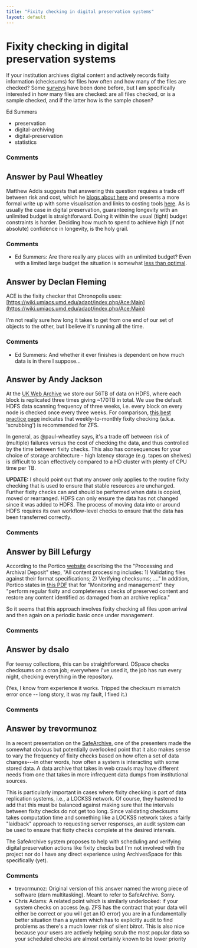 ```yaml
---
title: "Fixity checking in digital preservation systems"
layout: default
---
```

Fixity checking in digital preservation systems
=====================
If your institution archives digital content and actively records fixity
information (checksums) for files how often and how many of the files
are checked? Some
[surveys](http://blogs.loc.gov/digitalpreservation/2012/03/file-fixity-and-digital-preservation-storage-more-results-from-the-ndsa-storage-survey/)
have been done before, but I am specifically interested in how many
files are checked: are all files checked, or is a sample checked, and if
the latter how is the sample chosen?

Ed Summers

<ul class="tags"><li class="tag">preservation</li><li class="tag">digital-archiving</li><li class="tag">digital-preservation</li><li class="tag">statistics</li></ul>

### Comments ###


Answer by Paul Wheatley
----------------
Matthew Addis suggests that answering this question requires a trade off
between risk and cost, which he [blogs about
here](http://www.prestocentre.org/blog/wash-day-your-data) and presents
a more formal write up with some visualisation and links to costing
tools
[here](http://prestoprime.it-innovation.soton.ac.uk/imodel/visualisation/).
As is usually the case in digital preservation, guaranteeing longevity
with an unlimited budget is straightforward. Doing it within the usual
(tight) budget constraints is harder. Deciding how much to spend to
achieve high (if not absolute) confidence in longevity, is the holy
grail.

### Comments ###
* Ed Summers: Are there really any places with an unlimited budget? Even with a
limited large budget the situation is somewhat [less than
optimal](http://blog.dshr.org/2007/06/petabyte-for-century.html).

Answer by Declan Fleming
----------------
ACE is the fixity checker that Chronopolis uses:
[https://wiki.umiacs.umd.edu/adapt/index.php/Ace:Main](https://wiki.umiacs.umd.edu/adapt/index.php/Ace:Main)

I'm not really sure how long it takes to get from one end of our set of
objects to the other, but I believe it's running all the time.

### Comments ###
* Ed Summers: And whether it ever finishes is dependent on how much data is in there I
suppose...

Answer by Andy Jackson
----------------
At the [UK Web Archive](http://www.webarchive.org.uk/ukwa/) we store our
56TB of data on HDFS, where each block is replicated three times giving
\~170TB in total. We use the default HDFS data scanning frequency of
three weeks, i.e. every block on every node is checked once every three
weeks. For comparison, [this best practice
page](http://www.solarisinternals.com/wiki/index.php/ZFS_Best_Practices_Guide#Storage_Pools)
indicates that weekly-to-monthly fixity checking (a.k.a. 'scrubbing') is
recommended for ZFS.

In general, as @paul-wheatley says, it's a trade off between risk of
(multiple) failures versus the cost of checking the data, and thus
controlled by the time between fixity checks. This also has consequences
for your choice of storage architecture - high latency storage (e.g.
tapes on shelves) is difficult to scan effectively compared to a HD
cluster with plenty of CPU time per TB.

**UPDATE:** I should point out that my answer only applies to the
routine fixity checking that is used to ensure that stable resources are
unchanged. Further fixity checks can and should be performed when data
is copied, moved or rearranged. HDFS can only ensure the data has not
changed since it was added to HDFS. The process of moving data into or
around HDFS requires its own workflow-level checks to ensure that the
data has been transferred correctly.

### Comments ###

Answer by Bill Lefurgy
----------------
According to the Portico
[website](http://www.portico.org/digital-preservation/services/preservation-approach/preservation-step-by-step#step3)
describing the the "Processing and Archival Deposit" step, "All content
processing includes: 1) Validating files against their format
specifications; 2) Verifying checksums; ...." In addition, Portico
states in [this
PDF](http://www.portico.org/digital-preservation/wp-content/uploads/2010/01/ALPSP-FINAL-Kirchhoff.pdf)
that for "Monitoring and management" they "perform regular fixity and
completeness checks of preserved content and restore any content
identified as damaged from an archive replica."

So it seems that this approach involves fixity checking all files upon
arrival and then again on a periodic basic once under management.

### Comments ###

Answer by dsalo
----------------
For teensy collections, this can be straightforward. DSpace checks
checksums on a cron job; everywhere I've used it, the job has run every
night, checking everything in the repository.

(Yes, I know from experience it works. Tripped the checksum mismatch
error once -- long story, it was my fault, I fixed it.)

### Comments ###

Answer by trevormunoz
----------------
In a recent presentation on the
[SafeArchive](http://www.safearchive.org/), one of the presenters made
the somewhat obvious but potentially overlooked point that it also makes
sense to vary the frequency of fixity checks based on how often a set of
data changes---in other words, how often a system is interacting with
some stored data. A data archive that takes in web crawls may have
different needs from one that takes in more infrequent data dumps from
institutional sources.

This is particularly important in cases where fixity checking is part of
data replication systems, i.e., a LOCKSS network. Of course, they
hastened to add that this must be balanced against making sure that the
intervals between fixity checks do not get too long. Since validating
checksums takes computation time and something like a LOCKSS network
takes a fairly "laidback" approach to requesting server responses, an
audit system can be used to ensure that fixity checks complete at the
desired intervals.

The SafeArchive system proposes to help with scheduling and verifying
digital preservation actions like fixity checks but I'm not involved
with the project nor do I have any direct experience using ArchivesSpace
for this specifically (yet).

### Comments ###
* trevormunoz: Original version of this answer named the wrong piece of software (darn
multitasking). Meant to refer to SafeArchive. Sorry.
* Chris Adams: A related point which is similarly underlooked: if your system checks on
access (e.g. ZFS has the contract that your data will either be correct
or you will get an IO error) you are in a fundamentally better situation
than a system which has to explicitly audit to find problems as there's
a much lower risk of silent bitrot. This is also nice because your users
are actively helping scrub the most popular data so your scheduled
checks are almost certainly known to be lower priority

